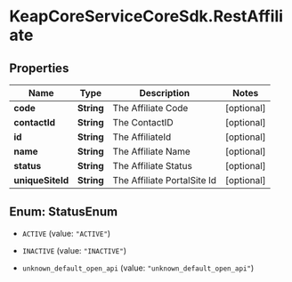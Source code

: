 # KeapCoreServiceCoreSdk.RestAffiliate

## Properties

Name | Type | Description | Notes
------------ | ------------- | ------------- | -------------
**code** | **String** | The Affiliate Code | [optional] 
**contactId** | **String** | The ContactID | [optional] 
**id** | **String** | The AffiliateId | [optional] 
**name** | **String** | The Affiliate Name | [optional] 
**status** | **String** | The Affiliate Status | [optional] 
**uniqueSiteId** | **String** | The Affiliate PortalSite Id | [optional] 



## Enum: StatusEnum


* `ACTIVE` (value: `"ACTIVE"`)

* `INACTIVE` (value: `"INACTIVE"`)

* `unknown_default_open_api` (value: `"unknown_default_open_api"`)




